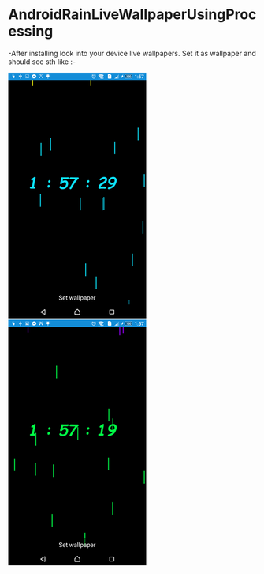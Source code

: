 # AndroidRainLiveWallpaperUsingProcessing

-After installing look into your device live wallpapers.
Set it as wallpaper and should see sth like :-

<img src="ss/1.png"/>

<img src="ss/2.png"/>

